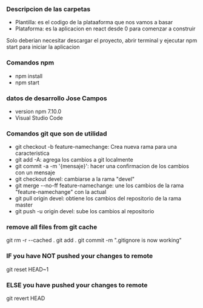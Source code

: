 ### Descripcion de las carpetas

- Plantilla: es el codigo de la plataaforma que nos vamos a basar
- Plataforma: es la aplicacion en react desde 0 para comenzar a construir

Solo deberian necesitar descargar el proyecto, abrir terminal y ejecutar npm start para iniciar la aplicacion

### Comandos npm
- npm install
- npm start

### datos de desarrollo Jose Campos 

- version npm 7.10.0
- Visual Studio Code

### Comandos git que son de utilidad

- git checkout -b feature-namechange:  Crea nueva rama para una caracteristica
- git add -A:  agrega los cambios a git localmente
- git commit -a -m '{mensaje}': hacer una confirmacion de los cambios con un mensaje 
- git checkout devel: cambiarse a la rama "devel"
- git merge --no-ff feature-namechange: une los cambios de la rama "feature-namechange" con la actual
- git pull origin devel: obtiene los cambios del repositorio de la rama master
- git push -u origin devel: sube los cambios al repositorio

### remove all files from git cache
git rm -r --cached .
git add .
git commit -m ".gitignore is now working"

### IF you have NOT pushed your changes to remote
git reset HEAD~1

### ELSE you have pushed your changes to remote
git revert HEAD